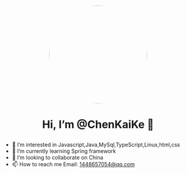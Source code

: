 <div align="center">
  <img style="height:auto;border-radius:50%;" alt="" width="260" height="260" src="https://avatars.githubusercontent.com/u/24711778?v=4">
</div>

# <p align="center">Hi, I’m @ChenKaiKe 👏 </p>
- 👀 I’m interested in Javascript,Java,MySql,TypeScript,Linux,html,css
- 🌱 I’m currently learning Spring framework
- 💞️ I’m looking to collaborate on China
- 📫 How to reach me 
Email: 1448657054@qq.com


<!---
ChenKaiKe/ChenKaiKe is a ✨ special ✨ repository because its `README.md` (this file) appears on your GitHub profile.
You can click the Preview link to take a look at your changes.
--->
